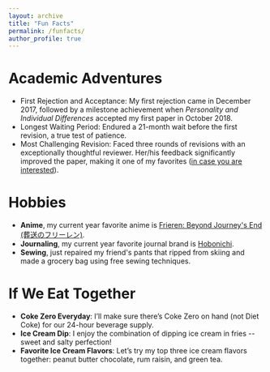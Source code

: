 ```yaml
---
layout: archive
title: "Fun Facts"
permalink: /funfacts/
author_profile: true
---
```


Academic Adventures
======
- First Rejection and Acceptance: My first rejection came in December 2017, followed by a milestone achievement when *Personality and Individual Differences* accepted my first paper in October 2018.
- Longest Waiting Period: Endured a 21-month wait before the first revision, a true test of patience. 
- Most Challenging Revision: Faced three rounds of revisions with an exceptionally thoughtful reviewer. Her/his feedback significantly improved the paper, making it one of my favorites ([in case you are interested](https://link.springer.com/article/10.1007/s10902-019-00192-w)).

Hobbies
======
- **Anime**, my current year favorite anime is [Frieren: Beyond Journey's End (葬送のフリーレン)](https://frieren-anime.jp/).
- **Journaling**, my current year favorite journal brand is [Hobonichi](https://www.1101.com/store/techo/en/).
- **Sewing**, just repaired my friend's pants that ripped from skiing and made a grocery bag using free sewing techniques.

If We Eat Together
======
- **Coke Zero Everyday**: I’ll make sure there’s Coke Zero on hand (not Diet Coke) for our 24-hour beverage supply.
- **Ice Cream Dip**: I enjoy the  combination of dipping ice cream in fries -- sweet and salty perfection!
- **Favorite Ice Cream Flavors**: Let’s try my top three ice cream flavors together: peanut butter chocolate, rum raisin, and green tea.
